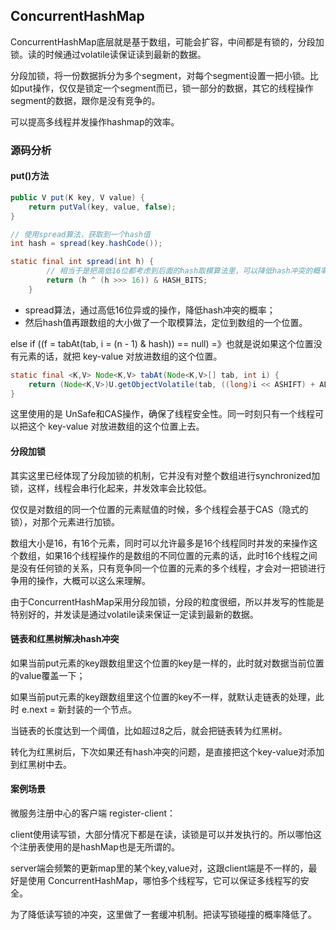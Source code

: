 ## ConcurrentHashMap

ConcurrentHashMap底层就是基于数组，可能会扩容，中间都是有锁的，分段加锁。读的时候通过volatile读保证读到最新的数据。

分段加锁，将一份数据拆分为多个segment，对每个segment设置一把小锁。比如put操作，仅仅是锁定一个segment而已，锁一部分的数据，其它的线程操作segment的数据，跟你是没有竞争的。

可以提高多线程并发操作hashmap的效率。

### 源码分析

#### put()方法

```java
public V put(K key, V value) {
    return putVal(key, value, false);
}

// 使用spread算法，获取到一个hash值
int hash = spread(key.hashCode());

static final int spread(int h) {
        // 相当于是把高低16位都考虑到后面的hash取模算法里，可以降低hash冲突的概率。
        return (h ^ (h >>> 16)) & HASH_BITS;
    }
```

- spread算法，通过高低16位异或的操作，降低hash冲突的概率；
- 然后hash值再跟数组的大小做了一个取模算法，定位到数组的一个位置。

else if ((f = tabAt(tab, i = (n - 1) & hash)) == null)   =》也就是说如果这个位置没有元素的话，就把 key-value 对放进数组的这个位置。

```java
static final <K,V> Node<K,V> tabAt(Node<K,V>[] tab, int i) {
    return (Node<K,V>)U.getObjectVolatile(tab, ((long)i << ASHIFT) + ABASE);
}
```

这里使用的是 UnSafe和CAS操作，确保了线程安全性。同一时刻只有一个线程可以把这个 key-value 对放进数组的这个位置上去。

#### 分段加锁

其实这里已经体现了分段加锁的机制，它并没有对整个数组进行synchronized加锁，这样，线程会串行化起来，并发效率会比较低。

仅仅是对数组的同一个位置的元素赋值的时候，多个线程会基于CAS（隐式的锁），对那个元素进行加锁。

数组大小是16，有16个元素，同时可以允许最多是16个线程同时并发的来操作这个数组，如果16个线程操作的是数组的不同位置的元素的话，此时16个线程之间是没有任何锁的关系，只有竞争同一个位置的元素的多个线程，才会对一把锁进行争用的操作，大概可以这么来理解。

由于ConcurrentHashMap采用分段加锁，分段的粒度很细，所以并发写的性能是特别好的，并发读是通过volatile读来保证一定读到最新的数据。

#### 链表和红黑树解决hash冲突

如果当前put元素的key跟数组里这个位置的key是一样的，此时就对数据当前位置的value覆盖一下；

如果当前put元素的key跟数组里这个位置的key不一样，就默认走链表的处理，此时 e.next = 新封装的一个节点。

当链表的长度达到一个阈值，比如超过8之后，就会把链表转为红黑树。

转化为红黑树后，下次如果还有hash冲突的问题，是直接把这个key-value对添加到红黑树中去。

#### 案例场景

微服务注册中心的客户端 register-client：

client使用读写锁，大部分情况下都是在读，读锁是可以并发执行的。所以哪怕这个注册表使用的是hashMap也是无所谓的。

server端会频繁的更新map里的某个key,value对，这跟client端是不一样的，最好是使用 ConcurrentHashMap，哪怕多个线程写，它可以保证多线程写的安全。

为了降低读写锁的冲突，这里做了一套缓冲机制。把读写锁碰撞的概率降低了。